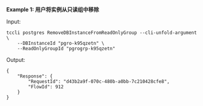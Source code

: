 **Example 1: 用户将实例从只读组中移除**



Input: 

```
tccli postgres RemoveDBInstanceFromReadOnlyGroup --cli-unfold-argument  \
    --DBInstanceId "pgro-k95qzetn" \
    --ReadOnlyGroupId "pgrogrp-k95qzetn"
```

Output: 
```
{
    "Response": {
        "RequestId": "d43b2a9f-070c-480b-a0bb-7c210428cfe8",
        "FlowId": 912
    }
}
```

